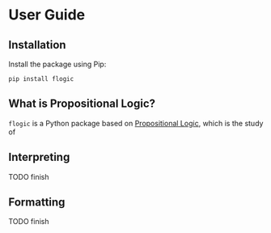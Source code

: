 
# User Guide



## Installation

Install the package using Pip:

```
pip install flogic
```



## What is Propositional Logic?

`flogic` is a Python package based on [Propositional Logic](1), which is the
study of 


## Interpreting

TODO finish

## Formatting

TODO finish


[1]: https://en.wikipedia.org/wiki/Propositional_calculus
